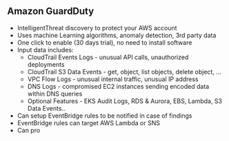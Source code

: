 ## Amazon GuardDuty
- IntelligentThreat discovery to protect your AWS account
- Uses machine Learning algorithms, anomaly detection, 3rd party data
- One click to enable (30 days trial), no need to install software
- Input data includes:
    - CloudTrail Events Logs - unusual API calls, unauthorized deployments
    - CloudTrail S3 Data Events - get, object, list objects, delete object, ...
    - VPC Flow Logs - unusual internal traffic, unusual IP address
    - DNS Logs - compromised EC2 instances sending encoded data within DNS queries
    - Optional Features - EKS Audit Logs, RDS & Aurora, EBS, Lambda, S3 Data Events..
- Can setup EventBridge rules to be notified in case of findings
- EventBridge rules can target AWS Lambda or SNS
- Can pro